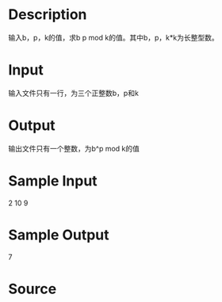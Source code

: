 # 

# Description 

输入b，p，k的值，求b p mod k的值。其中b，p，k*k为长整型数。

# Input 

输入文件只有一行，为三个正整数b，p和k

# Output 

输出文件只有一个整数，为b^p mod k的值

# Sample Input 


2 10 9

# Sample Output 


7

# Source 

